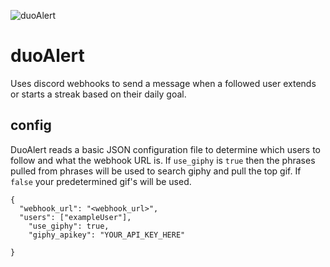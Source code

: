 ![duoAlert](https://i.imgur.com/hSL0xKP.png)

# duoAlert

Uses discord webhooks to send a message when a followed user extends or starts a streak based on their daily goal.  


## config 

DuoAlert reads a basic JSON configuration file to determine which users to follow and what the webhook URL is.  If `use_giphy` is `true` then the phrases pulled from phrases will be used to search giphy and pull the top gif. If `false` your predetermined gif's will be used.

	{
	  "webhook_url": "<webhook_url>",
	  "users": ["exampleUser"],
		"use_giphy": true,
		"giphy_apikey": "YOUR_API_KEY_HERE"
	  
	}
